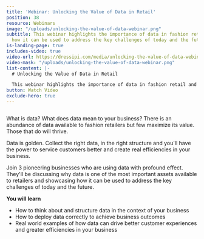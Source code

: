 ```yaml
---
title: 'Webinar: Unlocking the Value of Data in Retail'
position: 38
resource: Webinars
image: "/uploads/unlocking-the-value-of-data-webinar.png"
subtitle: This webinar highlights the importance of data in fashion retail and showcases
  how it can be used to address the key challenges of today and the future
is-landing-page: true
includes-video: true
video-url: https://dressipi.com/media/unlocking-the-value-of-data-webinar.mp4
video-mask: "/uploads/unlocking-the-value-of-data-webinar.png"
list-content: |-
  # Unlocking the Value of Data in Retail

  This webinar highlights the importance of data in fashion retail and showcases how it can be used to address the key challenges of today and the future.
button: Watch Video
exclude-hero: true
---
```


<h1 style="font-size:0px;font-color:white;padding:0;margin:0;line-height:0">Webinar: Unlocking the Value of Data in Retail</h1>

What is data? What does data mean to your business? There is an abundance of data available to fashion retailers but few maximize its value. Those that do will thrive.

Data is golden. Collect the right data, in the right structure and you'll have the power to service customers better and create real efficiencies in your business.

Join 3 pioneering businesses who are using data with profound effect. They'll be discussing why data is one of the most important assets available to retailers and showcasing how it can be used to address the key challenges of today and the future.

<p style="font-weight: bold; width: 100%">You will learn</p>

- How to think about and structure data in the context of your business
- How to deploy data correctly to achieve business outcomes
- Real world examples of how data can drive better customer experiences and greater efficiencies in your business
